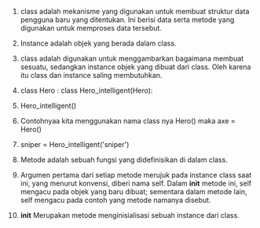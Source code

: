 1. class adalah mekanisme yang digunakan untuk membuat struktur data pengguna baru yang ditentukan. Ini berisi data serta metode yang digunakan untuk memproses data tersebut.

2. Instance adalah objek yang berada dalam class.

3. class adalah digunakan untuk menggambarkan bagaimana membuat sesuatu, sedangkan instance objek yang dibuat dari class. Oleh karena itu class dan instance saling membutuhkan.

4. class Hero :
        class Hero_intelligent(Hero):

5. Hero_intelligent()

6. Contohnyaa kita menggunakan nama class nya Hero() maka axe = Hero()

7. sniper = Hero_intelligent('sniper')

8. Metode adalah sebuah fungsi yang didefinisikan di dalam class.

9. Argumen pertama dari setiap metode merujuk pada instance class saat ini, yang menurut konvensi, diberi nama self. Dalam __init__ metode ini, self mengacu pada objek yang baru dibuat; sementara dalam metode lain, self mengacu pada contoh yang metode namanya disebut.

10. __init__ Merupakan metode menginisialisasi sebuah instance dari class.